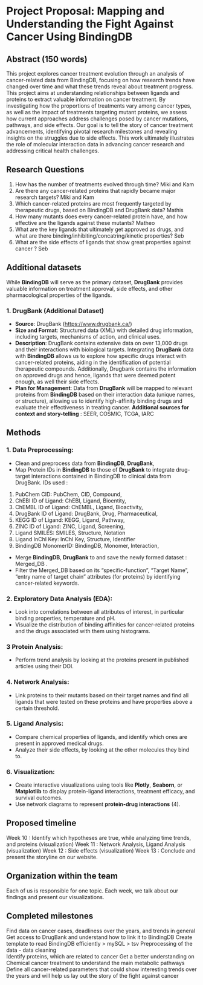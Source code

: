 # Project Proposal: **Mapping and Understanding the Fight Against Cancer Using BindingDB**
## Abstract (150 words)
This project explores cancer treatment evolution through an analysis of cancer-related data from BindingDB, focusing on how research trends have changed over time and what these trends reveal about treatment progress. This project aims at understanding relationships between ligands and proteins to extract valuable information on cancer treatment. By investigating how the proportions of treatments vary among cancer types, as well as the impact of treatments targeting mutant proteins, we assess how current approaches address challenges posed by cancer mutations, pathways, and side effects. Our goal is to tell the story of cancer treatment advancements, identifying pivotal research milestones and revealing insights on the struggles due to side effects. This work ultimately illustrates the role of molecular interaction data in advancing cancer research and addressing critical health challenges.

## Research Questions 	 
1. How has the number of treatments evolved through time? Miki and Kam
2. Are there any cancer-related proteins that rapidly became major research targets? Miki and Kam 
3. Which cancer-related proteins are most frequently targeted by therapeutic drugs, based on BindingDB and DrugBank data? Mathis
4. How many mutants does every cancer-related protein have, and how effective are the ligands against these mutants? Matheo 
5. What are the key ligands that ultimately get approved as drugs, and what are there binding/inhibiting/concatring/kinetic properties? Seb 
6. What are the side effects of ligands that show great properties against cancer ? Seb

## Additional datasets
While **BindingDB** will serve as the primary dataset, **DrugBank** provides valuable information on treatment approval, side effects, and other pharmacological properties of the ligands. 
### 1. **DrugBank** (Additional Dataset)
- **Source**: DrugBank (https://www.drugbank.ca/)
- **Size and Format**: Structured data (XML) with detailed drug information, including targets, mechanisms of action, and clinical uses.
- **Description**: DrugBank contains extensive data on over 13,000 drugs and their interactions with biological targets. Integrating **DrugBank** data with **BindingDB** allows us to explore how specific drugs interact with cancer-related proteins, aiding in the identification of potential therapeutic compounds. Additionally, Drugbank contains the information on approved drugs and hence, ligands that were deemed potent enough, as well their side effects.
- **Plan for Management**: Data from **DrugBank** will be mapped to relevant proteins from **BindingDB** based on their interaction data (unique names, or structure), allowing us to identify high-affinity binding drugs and evaluate their effectiveness in treating cancer.
**Additional sources for context and story-telling** : SEER, COSMIC, TCGA, IARC

## Methods
### 1. **Data Preprocessing**:
- Clean and preprocess data from **BindingDB**, **DrugBank**,
-  Map Protein IDs in **BindingDB** to those of **DrugBank** to integrate drug-target interactions contained in BindingDB to clinical data from DrugBank. IDs used : 
1. PubChem CID: PubChem, CID, Compound, 
2. ChEBI ID of Ligand: ChEBI, Ligand, Bioentity,
3. ChEMBL ID of Ligand: ChEMBL, Ligand, Bioactivity,
4. DrugBank ID of Ligand: DrugBank, Drug, Pharmaceutical,
5. KEGG ID of Ligand: KEGG, Ligand, Pathway,
6. ZINC ID of Ligand: ZINC, Ligand, Screening, 
7. Ligand SMILES: SMILES, Structure, Notation
8. Ligand InChI Key: InChI Key, Structure, Identifier
9. BindingDB MonomerID: BindingDB, Monomer, Interaction,
- Merge **BindingDB**, **DrugBank** to and save the newly formed dataset : Merged_DB . 
- Filter the Merged_DB based on its “specific-function”, “Target Name”, “entry name of target chain” attributes (for proteins) by identifying cancer-related keywords. 

### 2. **Exploratory Data Analysis (EDA)**:
- Look into correlations between all attributes of interest, in particular binding properties, temperature and pH. 
- Visualize the distribution of binding affinities for cancer-related proteins and the drugs associated with them using histograms.

### 3 **Protein Analysis**:
- Perform trend analysis by looking at the proteins present in published articles using their DOI.

### 4. **Network Analysis**:
- Link proteins to their mutants based on their target names and find all ligands that were tested on these proteins and have properties above a certain threshold. 

### 5. **Ligand Analysis**:
- Compare chemical properties of ligands, and identify which ones are present in approved medical drugs. 
- Analyze their side effects, by looking at the other molecules they bind to. 

### 6. **Visualization**:
- Create interactive visualizations using tools like **Plotly**, **Seaborn**, or **Matplotlib** to display protein-ligand interactions, treatment efficacy, and survival outcomes.
- Use network diagrams to represent **protein-drug interactions** (4).
## Proposed timeline
Week 10 : Identify which hypotheses are true, while analyzing time trends, and proteins (visualization)
Week 11 :  Network Analysis, Ligand Analysis (visualization)
Week 12 :  Side effects (visualization)
Week 13 : Conclude and present the storyline on our website.
## Organization within the team
Each of us is responsible for one topic. Each week, we talk about our findings and present our visualizations.
## Completed milestones	 	
Find data on cancer cases, deadliness over the years, and trends in general
Get access to DrugBank and understand how to link it to BindingDB 
Create template to read BindingDB efficiently > mySQL > tsv 
Preprocessing of the data - data cleaning 	
Identify proteins, which are related to cancer
Get a better understanding on Chemical cancer treatment to understand the main metabolic pathways 
Define all cancer-related parameters that could show interesting trends over the years and will help us lay out the story of the fight against cancer 

